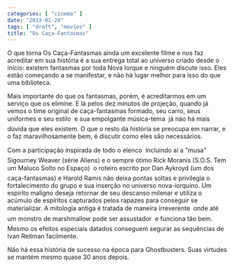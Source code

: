 ```yaml
---
categories: [ "cinema" ]
date: "2013-01-24"
tags: [ "draft", "movies" ]
title: "Os Caça-Fantasmas"
---
```

O que torna Os Caça-Fantasmas ainda um excelente filme e nos faz
acreditar em sua história é a sua entrega total ao universo criado
desde o início: existem fantasmas por toda Nova Iorque e ninguém
discute isso. Eles estão começando a se manifestar, e não há lugar
melhor para isso do que uma biblioteca.

Mais importante do que os fantasmas, porém, é acreditarmos em um
serviço que os elimine. E lá pelos dez minutos de projeção, quando
já vemos o time original de caça-fantasmas formado, seu carro, seus
uniformes e seu estilo  e sua empolgante música-tema  já não há
mais dúvida que eles existem. O que o resto da história se preocupa
em narrar, e o faz maravilhosamente bem, é discutir como eles são
necessários.

Com a participação inspirada de todo o elenco  incluindo aí a
"musa" Sigourney Weaver (série Aliens) e o sempre ótimo Rick Moranis
(S.O.S. Tem um Maluco Solto no Espaço)  o roteiro escrito por Dan
Aykroyd (um dos caça-fantasmas) e Harold Ramis não deixa pontas soltas
e privilegia o fortalecimento do grupo e sua inserção no universo
nova-iorquino. Um espírito maligno deseja retornar de seu descanso
milenar e utiliza o acúmulo de espíritos capturados pelos rapazes
para conseguir se materializar. A mitologia antiga é tratada de maneira
irreverente  onde até um monstro de marshmallow pode ser assustador
 e funciona tão bem. Mesmo os efeitos especiais datados conseguem
segurar as sequências de Ivan Reitman facilmente.

Não há essa história de sucesso na época para Ghostbusters. Suas
virtudes se mantém mesmo quase 30 anos depois.

